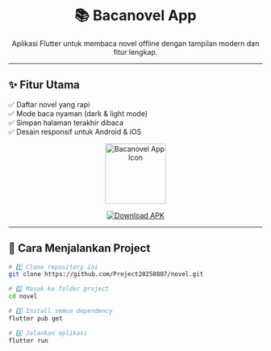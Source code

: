 <h1 align="center">📚 Bacanovel App</h1>
<p align="center">
Aplikasi Flutter untuk membaca novel offline dengan tampilan modern dan fitur lengkap.
</p>

---

## ✨ Fitur Utama
✅ Daftar novel yang rapi  
✅ Mode baca nyaman (dark & light mode)  
✅ Simpan halaman terakhir dibaca  
✅ Desain responsif untuk Android & iOS  

<p align="center">
  <img src="screenshots/icon.png" width="120" alt="Bacanovel App Icon">
</p>

<p align="center">
  <a href="https://github.com/Project20250807/novel/releases/download/v1.0.0/bacanovel.apk">
    <img src="https://img.shields.io/badge/Download-APK-green?style=for-the-badge&logo=android" alt="Download APK">
  </a>
</p>


---

## 🚀 Cara Menjalankan Project
```bash
# 1️⃣ Clone repository ini
git clone https://github.com/Project20250807/novel.git

# 2️⃣ Masuk ke folder project
cd novel

# 3️⃣ Install semua dependency
flutter pub get

# 4️⃣ Jalankan aplikasi
flutter run

